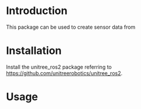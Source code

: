 # Introduction
This package can be used to create sensor data from 
# Installation
Install the unitree_ros2 package referring to https://github.com/unitreerobotics/unitree_ros2.

# Usage
